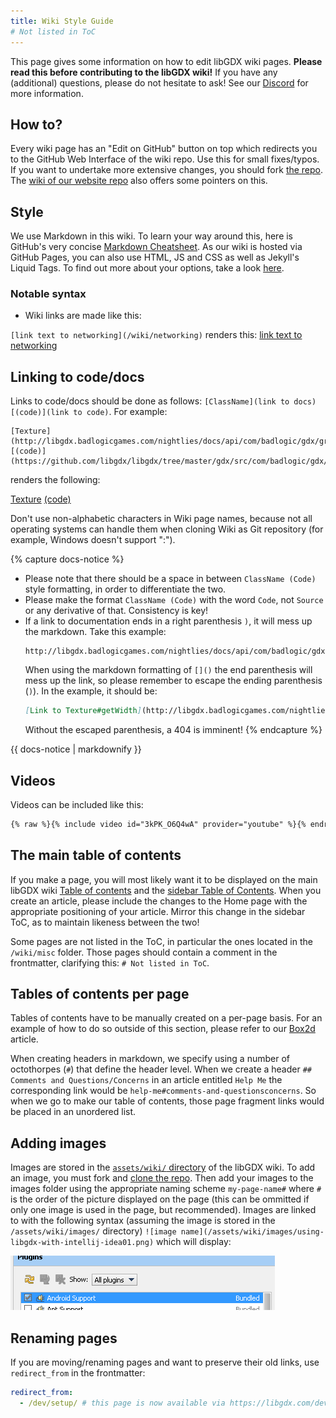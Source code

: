 ```yaml
---
title: Wiki Style Guide
# Not listed in ToC
---
```

This page gives some information on how to edit libGDX wiki pages. **Please read this before contributing to the libGDX wiki!** If you have any (additional) questions, please do not hesitate to ask! See our [Discord](/community/) for more information.

## How to? ##
Every wiki page has an "Edit on GitHub" button on top which redirects you to the GitHub Web Interface of the wiki repo. Use this for small fixes/typos. If you want to undertake more extensive changes, you should fork [the repo](https://github.com/libgdx/libgdx.github.io). The [wiki of our website repo](https://github.com/libgdx/libgdx.github.io/wiki) also offers some pointers on this.

## Style ##
We use Markdown in this wiki. To learn your way around this, here is GitHub's very concise [Markdown Cheatsheet](https://github.com/adam-p/markdown-here/wiki/Markdown-Cheatsheet). As our wiki is hosted via GitHub Pages, you can also use HTML, JS and CSS as well as Jekyll's Liquid Tags. To find out more about your options, take a look [here](https://github.com/libgdx/libgdx.github.io/wiki).

### Notable syntax ###

* Wiki links are made like this:

`[link text to networking](/wiki/networking)` renders this: [link text to networking](/wiki/networking)  

## Linking to code/docs ##
Links to code/docs should be done as follows: `[ClassName](link to docs) [(code)](link to code)`. For example:
```
[Texture](http://libgdx.badlogicgames.com/nightlies/docs/api/com/badlogic/gdx/graphics/Texture.html)
[(code)](https://github.com/libgdx/libgdx/tree/master/gdx/src/com/badlogic/gdx/graphics/Texture.java)
```

renders the following:

[Texture](http://libgdx.badlogicgames.com/nightlies/docs/api/com/badlogic/gdx/graphics/Texture.html)
[(code)](https://github.com/libgdx/libgdx/tree/master/gdx/src/com/badlogic/gdx/graphics/Texture.java)

Don't use non-alphabetic characters in Wiki page names, because not all operating systems can handle
them when cloning Wiki as Git repository (for example, Windows doesn't support ":").

{% capture docs-notice %}
- Please note that there should be a space in between `ClassName (Code)` style formatting, in order to differentiate the two.
- Please make the format `ClassName (Code)` with the word `Code`, not `Source` or any derivative of that. Consistency is key!
- If a link to documentation ends in a right parenthesis `)`, it will mess up the markdown. Take this example:
   ```
   http://libgdx.badlogicgames.com/nightlies/docs/api/com/badlogic/gdx/graphics/Texture.html#getWidth()
   ```
   When using the markdown formatting of `[]()` the end parenthesis will mess up the link, so please remember to escape the ending parenthesis (`)`). In the example, it should be:
   ```markdown
   [Link to Texture#getWidth](http://libgdx.badlogicgames.com/nightlies/docs/api/com/badlogic/gdx/graphics/Texture.html#getWidth(\))
   ```
   Without the escaped parenthesis, a 404 is imminent!
{% endcapture %}

<div class="notice notice--primary">{{ docs-notice | markdownify }}</div>

## Videos ##

Videos can be included like this:

```markdown
{% raw %}{% include video id="3kPK_O6Q4wA" provider="youtube" %}{% endraw %}
```

## The main table of contents ##

If you make a page, you will most likely want it to be displayed on the main libGDX wiki [Table of contents](https://github.com/libgdx/libgdx.github.io/blob/dev/_includes/wiki_index.md) and the [sidebar Table of Contents](https://github.com/libgdx/libgdx.github.io/blob/dev/_includes/wiki_sidebar.md). When you create an article, please include the changes to the Home page with the appropriate positioning of your article. Mirror this change in the sidebar ToC, as to maintain likeness between the two!

Some pages are not listed in the ToC, in particular the ones located in the `/wiki/misc` folder. Those pages should contain a comment in the frontmatter, clarifying this: `# Not listed in ToC`.

## Tables of contents per page ##

Tables of contents have to be manually created on a per-page basis. For an example of how to do so outside of this section, please refer to our [Box2d](/wiki/extensions/physics/box2d) article.

When creating headers in markdown, we specify using a number of octothorpes (`#`) that define the header level. When we create a header `## Comments and Questions/Concerns` in an article entitled `Help Me` the corresponding link would be `help-me#comments-and-questionsconcerns`. So when we go to make our table of contents, those page fragment links would be placed in an unordered list.

## Adding images ##

Images are stored in the [`assets/wiki/` directory](https://github.com/libgdx/libgdx.github.io/blob/dev/assets/wiki/) of the libGDX wiki. To add an image, you must fork and [clone the repo](https://docs.github.com/en/free-pro-team@latest/github/creating-cloning-and-archiving-repositories/cloning-a-repository). Then add your images to the images folder using the appropriate naming scheme `my-page-name#` where `#` is the order of the picture displayed on the page (this can be ommitted if only one image is used in the page, but recommended). Images are linked to with the following syntax (assuming the image is stored in the `/assets/wiki/images/` directory) `![image name](/assets/wiki/images/using-libgdx-with-intellij-idea01.png)` which will display:

![image name](/assets/wiki/images/using-libgdx-with-intellij-idea01.png)

## Renaming pages ##

If you are moving/renaming pages and want to preserve their old links, use `redirect_from` in the frontmatter:
```yml
redirect_from:
  - /dev/setup/ # this page is now available via https://libgdx.com/dev/setup/ as well
```
